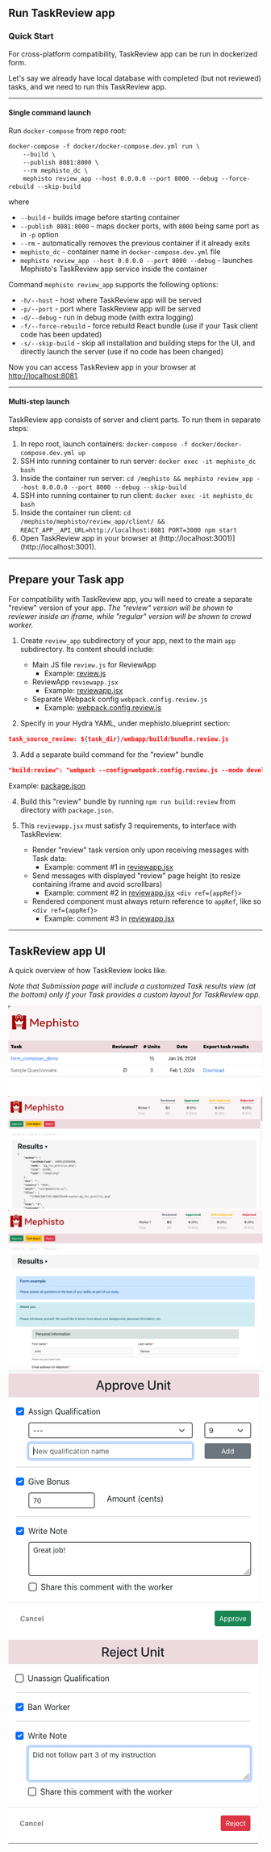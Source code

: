 <!---
  Copyright (c) Meta Platforms and its affiliates.
  This source code is licensed under the MIT license found in the
  LICENSE file in the root directory of this source tree.
-->

## Run TaskReview app


### Quick Start

For cross-platform compatibility, TaskReview app can be run in dockerized form.

Let's say we already have local database with completed (but not reviewed) tasks, and we need to run this TaskReview app.

---

#### Single command launch

Run `docker-compose` from repo root:

```shell
docker-compose -f docker/docker-compose.dev.yml run \
    --build \
    --publish 8081:8000 \
    --rm mephisto_dc \
    mephisto review_app --host 0.0.0.0 --port 8000 --debug --force-rebuild --skip-build
```

where

- `--build` - builds image before starting container
- `--publish 8081:8000` - maps docker ports, with `8000` being same port as in `-p` option
- `--rm` - automatically removes the previous container if it already exits
- `mephisto_dc` - container name in `docker-compose.dev.yml` file
- `mephisto review_app --host 0.0.0.0 --port 8000 --debug` - launches Mephisto's TaskReview app service inside the container

Command `mephisto review_app` supports the following options:

- `-h/--host` - host where TaskReview app will be served
- `-p/--port` - port where TaskReview app will be served
- `-d/--debug` - run in debug mode (with extra logging)
- `-f/--force-rebuild` - force rebuild React bundle (use if your Task client code has been updated)
- `-s/--skip-build` - skip all installation and building steps for the UI, and directly launch the server (use if no code has been changed)

Now you can access TaskReview app in your browser at [http://localhost:8081](http://localhost:8081).

---

#### Multi-step launch

TaskReview app consists of server and client parts. To run them in separate steps:

1. In repo root, launch containers: `docker-compose -f docker/docker-compose.dev.yml up`
2. SSH into running container to run server: `docker exec -it mephisto_dc bash`
3. Inside the container run server: `cd /mephisto && mephisto review_app --host 0.0.0.0 --port 8000 --debug --skip-build`
4. SSH into running container to run client: `docker exec -it mephisto_dc bash`
5. Inside the container run client: `cd /mephisto/mephisto/review_app/client/ && REACT_APP__API_URL=http://localhost:8081 PORT=3000 npm start`
6. Open TaskReview app in your browser at (http://localhost:3001)](http://localhost:3001).

---

## Prepare your Task app

For compatibility with TaskReview app, you will need to create a separate "review" version of your app.
_The "review" version will be shown to reviewer inside an iframe, while "regular" version will be shown to crowd worker._

1. Create `review_app` subdirectory of your app, next to the main `app` subdirectory. Its content should include:
    - Main JS file `review.js` for ReviewApp
        - Example: [review.js](/examples/remote_procedure/mnist/webapp/src/review.js)
    - ReviewApp `reviewapp.jsx`
        - Example: [reviewapp.jsx](/examples/remote_procedure/mnist/webapp/src/reviewapp.jsx)
    - Separate Webpack config `webpack.config.review.js`
        - Example: [webpack.config.review.js](/examples/remote_procedure/mnist/webapp/webpack.config.review.js)

2. Specify in your Hydra YAML, under mephisto.blueprint section:
```json
task_source_review: ${task_dir}/webapp/build/bundle.review.js
```

3. Add a separate build command for the "review" bundle
```json
"build:review": "webpack --config=webpack.config.review.js --mode development"
```
Example: [package.json](/examples/remote_procedure/mnist/webapp/package.json)

4. Build this "review" bundle by running `npm run build:review` from directory with `package.json`.

5. This `reviewapp.jsx` must satisfy 3 requirements, to interface with TaskReview:
    - Render "review" task version only upon receiving messages with Task data:
        - Example: comment #1 in [reviewapp.jsx](/examples/remote_procedure/mnist/webapp/src/reviewapp.jsx)
    - Send messages with displayed "review" page height (to resize containing iframe and avoid scrollbars)
        - Example: comment #2 in [reviewapp.jsx](/examples/remote_procedure/mnist/webapp/src/reviewapp.jsx)
        `<div ref={appRef}>`
    - Rendered component must always return reference to `appRef`, like so `<div ref={appRef}>`
        - Example: comment #3 in [reviewapp.jsx](/examples/remote_procedure/mnist/webapp/src/reviewapp.jsx)

---

## TaskReview app UI

A quick overview of how TaskReview looks like.

_Note that Submission page will include a customized Task results view (at the bottom) only if your Task provides a custom layout for TaskReview app._

![List of tasks](./screenshots/tasks_list.png)
![Generic Task results view](./screenshots/submission_results_expanded.png)
![Custom Task results view](./screenshots/submission_results_collapsed.png)
![Submission approval dialog](./screenshots/submission_approve_dialog.png)
![Submission reject dialog](./screenshots/submission_reject_dialog.png)
